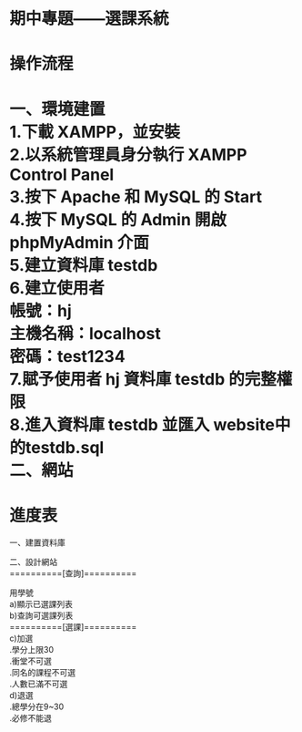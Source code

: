 # 期中專題——選課系統  
# 操作流程  
一、環境建置  
1.下載 XAMPP，並安裝  
2.以系統管理員身分執行 XAMPP Control Panel  
3.按下 Apache 和 MySQL 的 Start  
4.按下 MySQL 的 Admin 開啟 phpMyAdmin 介面  
5.建立資料庫 testdb  
6.建立使用者  
    帳號：hj  
    主機名稱：localhost  
    密碼：test1234  
7.賦予使用者 hj 資料庫 testdb 的完整權限  
8.進入資料庫 testdb 並匯入 website中的testdb.sql  
二、網站  
========================  
# 進度表  
一、建置資料庫   
  
二、設計網站  
==========[查詢]==========
 
用學號  
a)顯示已選課列表  
b)查詢可選課列表  
==========[選課]==========  
c)加選  
.學分上限30  
.衝堂不可選  
.同名的課程不可選  
.人數已滿不可選    
d)退選  
.總學分在9~30  
.必修不能退  
  
